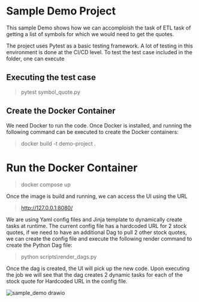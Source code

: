 # Sample Demo Project
This sample Demo shows how we can accomploish the task of ETL task of getting a list of symbols for which we would need to get the quotes. 

The project uses Pytest as a basic testing framework. A lot of testing in this environment is done at the CI/CD level. To test the test case included in the folder, one can execute 

## Executing the test case
> pytest symbol_quote.py

## Create the Docker Container
We need Docker to run the code. Once Docker is installed, and running the following command can be executed to create the Docker containers:
> docker build -t demo-project .

# Run the Docker Container
> docker compose up

Once the image is build and running, we can access the UI using the URL 
> http://127.0.0.1:8080/

We are using Yaml config files and Jinja template to dynamically create tasks at runtime. The current config file has a hardcoded URL for 2 stock quotes, if we need to have an additional Dag to pull 2 other stock quotes, we can create the config file and execute the following render command to create the Python Dag file:
> python scripts\render_dags.py

Once the dag is created, the UI will pick up the new code. Upon executing the job we will see that the dag creates 2 dynamic tasks for each of the stock quote for Hardcoded URL in the config file.

![sample_demo drawio](https://github.com/user-attachments/assets/8d0173fb-66b9-45f5-aae9-15fadbb9ef76)

